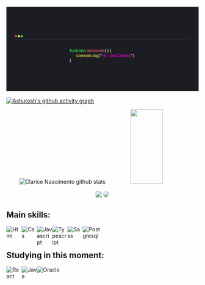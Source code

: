 <img width="100%" height="50%" src="/assets/imagem.png"><br>


[![Ashutosh's github activity graph](https://github-readme-activity-graph.vercel.app/graph?username=aclaricenascimento&bg_color=0d1117&color=cc04d4&line=bf4abe&point=ff90fd&area=true&hide_border=true)](https://github.com/ashutosh00710/github-readme-activity-graph)


<div align="center">  
 <img width="49%" height="195px" src="https://github-readme-stats.vercel.app/api?username=aclaricenascimento&show_icons=true&count_private=true&hide_border=true&title_color=cc04d4&icon_color=cc04d4&text_color=c9d1d9&bg_color=0d1117" alt="Clarice Nascimento github stats" /> 
 <img width="41%" height="195px" src="https://github-readme-stats.vercel.app/api/top-langs/?username=aclaricenascimento&layout=compact&hide_border=true&title_color=cc04d4&text_color=cc04d4&bg_color=0d1117" />
</div><br>

<div align="center">
 <a href = "mailto:cmp.1a.claricestfy@gmail.com" target="_blank"> <img src="https://img.shields.io/badge/-Gmail-%23333?style=for-the-badge&logo=gmail&logoColor=white" target="_blank"></a>
 <a href="https://www.linkedin.com/in/clarice-nascimento-5a5603318/" target="_blank"><img src="https://img.shields.io/badge/-LinkedIn-%230077B5?style=for-the-badge&logo=linkedin&logoColor=white" style="border-radius: 30px" target="_blank"></a><br>
</div>
 
 ## Main skills:
<a href="https://developer.mozilla.org/pt-BR/docs/Web/HTML" target="_blank">
 <img align="left" title="Html" alt="Html" width="40px" 
src="https://cdn.jsdelivr.net/gh/devicons/devicon/icons/html5/html5-original.svg"/>     
<a/>

<a href="https://developer.mozilla.org/pt-BR/docs/Web/CSS" target="_blank">
 <img align="left" title="Css" alt="Css" width="40px" 
src="https://cdn.jsdelivr.net/gh/devicons/devicon/icons/css3/css3-original.svg"/>     
<a/>
 
<a href="https://developer.mozilla.org/pt-BR/docs/Web/JavaScript" target="_blank">
 <img align="left" title="Javascript" alt="Javascript" width="40px" src="https://cdn.jsdelivr.net/gh/devicons/devicon/icons/javascript/javascript-original.svg"/>         
<a/>

<a href="https://www.typescriptlang.org/" target="_blank">
 <img align="left" title="Typescript" alt="Typescript" width="40px" 
src="https://cdn.jsdelivr.net/gh/devicons/devicon/icons/typescript/typescript-original.svg"/>      
<a/>

<a href="https://sass-lang.com/" target="_blank">
 <img align="left" title="Sass" alt="Sass" width="40px" 
src="https://cdn.jsdelivr.net/gh/devicons/devicon@latest/icons/sass/sass-original.svg"/>     
<a/>

<a href="https://www.mysql.com/" target="_blank">
 <img align="left" title="Postgresql" alt="Postgresql" width="47px" 
src="https://cdn.jsdelivr.net/gh/devicons/devicon@latest/icons/mysql/mysql-original-wordmark.svg"/><br><br>       
<a/>

## Studying in this moment:
<a href="https://angular.dev/" target="_blank">
 <img align="left" title="React" alt="React" width="40px"
src="https://cdn.jsdelivr.net/gh/devicons/devicon@latest/icons/angular/angular-original.svg"/>
<a/>
 
<a href="https://www.oracle.com/br/java/" target="_blank">
 <img align="left" title="Java" alt="Java" width="40px"
src="https://cdn.jsdelivr.net/gh/devicons/devicon@latest/icons/java/java-original.svg"/>
<a/>

<a href="https://www.oracle.com/br/" target="_blank">
 <img align="left" title="Oracle" alt="Oracle" width="60px"
src="https://cdn.jsdelivr.net/gh/devicons/devicon@latest/icons/oracle/oracle-original.svg"/>
<a/>

